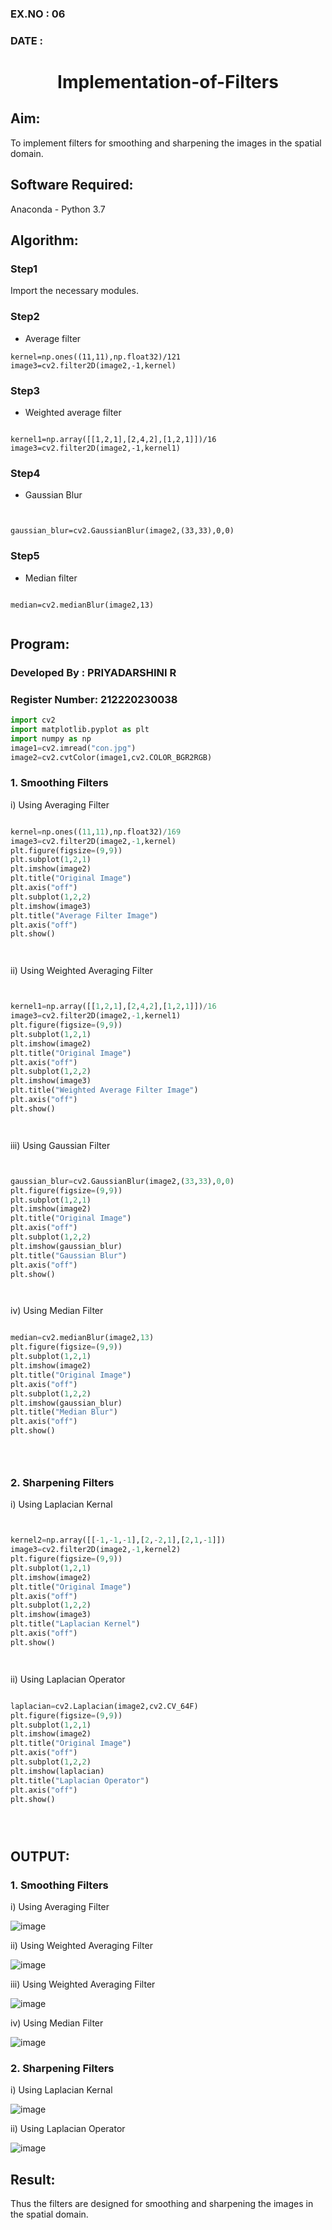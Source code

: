 ### EX.NO : 06

### DATE : 

# <p align="center"> Implementation-of-Filters  </p> 
## Aim:
To implement filters for smoothing and sharpening the images in the spatial domain.

## Software Required:
Anaconda - Python 3.7

## Algorithm:
### Step1
Import the necessary modules.

### Step2
 * Average filter

```python3 
kernel=np.ones((11,11),np.float32)/121
image3=cv2.filter2D(image2,-1,kernel)

```

### Step3
* Weighted average filter
```python3

kernel1=np.array([[1,2,1],[2,4,2],[1,2,1]])/16
image3=cv2.filter2D(image2,-1,kernel1)

```
### Step4
* Gaussian Blur
```python3


gaussian_blur=cv2.GaussianBlur(image2,(33,33),0,0)

```

### Step5
* Median filter
```python3

median=cv2.medianBlur(image2,13)


``` 

## Program:
### Developed By   : PRIYADARSHINI R
### Register Number: 212220230038

```python 3
import cv2
import matplotlib.pyplot as plt
import numpy as np
image1=cv2.imread("con.jpg")
image2=cv2.cvtColor(image1,cv2.COLOR_BGR2RGB)

```


### 1. Smoothing Filters

i) Using Averaging Filter
```Python

kernel=np.ones((11,11),np.float32)/169
image3=cv2.filter2D(image2,-1,kernel)
plt.figure(figsize=(9,9))
plt.subplot(1,2,1)
plt.imshow(image2)
plt.title("Original Image")
plt.axis("off")
plt.subplot(1,2,2)
plt.imshow(image3)
plt.title("Average Filter Image")
plt.axis("off")
plt.show()




```
ii) Using Weighted Averaging Filter
```Python


kernel1=np.array([[1,2,1],[2,4,2],[1,2,1]])/16
image3=cv2.filter2D(image2,-1,kernel1)
plt.figure(figsize=(9,9))
plt.subplot(1,2,1)
plt.imshow(image2)
plt.title("Original Image")
plt.axis("off")
plt.subplot(1,2,2)
plt.imshow(image3)
plt.title("Weighted Average Filter Image")
plt.axis("off")
plt.show()




```
iii) Using Gaussian Filter
```Python


gaussian_blur=cv2.GaussianBlur(image2,(33,33),0,0)
plt.figure(figsize=(9,9))
plt.subplot(1,2,1)
plt.imshow(image2)
plt.title("Original Image")
plt.axis("off")
plt.subplot(1,2,2)
plt.imshow(gaussian_blur)
plt.title("Gaussian Blur")
plt.axis("off")
plt.show()




```

iv) Using Median Filter
```Python

median=cv2.medianBlur(image2,13)
plt.figure(figsize=(9,9))
plt.subplot(1,2,1)
plt.imshow(image2)
plt.title("Original Image")
plt.axis("off")
plt.subplot(1,2,2)
plt.imshow(gaussian_blur)
plt.title("Median Blur")
plt.axis("off")
plt.show()





```

### 2. Sharpening Filters
i) Using Laplacian Kernal
```Python


kernel2=np.array([[-1,-1,-1],[2,-2,1],[2,1,-1]])
image3=cv2.filter2D(image2,-1,kernel2)
plt.figure(figsize=(9,9))
plt.subplot(1,2,1)
plt.imshow(image2)
plt.title("Original Image")
plt.axis("off")
plt.subplot(1,2,2)
plt.imshow(image3)
plt.title("Laplacian Kernel")
plt.axis("off")
plt.show()




```
ii) Using Laplacian Operator
```Python

laplacian=cv2.Laplacian(image2,cv2.CV_64F)
plt.figure(figsize=(9,9))
plt.subplot(1,2,1)
plt.imshow(image2)
plt.title("Original Image")
plt.axis("off")
plt.subplot(1,2,2)
plt.imshow(laplacian)
plt.title("Laplacian Operator")
plt.axis("off")
plt.show()





```

## OUTPUT:
### 1. Smoothing Filters


i) Using Averaging Filter

![image](https://user-images.githubusercontent.com/81132849/167433168-ff878e55-1cf1-42e9-992b-fe94badc7e7f.png)

ii) Using Weighted Averaging Filter

![image](https://user-images.githubusercontent.com/81132849/167433406-f0c3659f-23ac-441a-a13f-e0be8271412e.png)

iii) Using Weighted Averaging Filter

![image](https://user-images.githubusercontent.com/81132849/167433510-2935108b-06a6-4944-b320-34a518e4b19b.png)

iv) Using Median Filter

![image](https://user-images.githubusercontent.com/81132849/167433727-21385531-9b4a-420f-8230-f639bb387c66.png)


### 2. Sharpening Filters


i) Using Laplacian Kernal

![image](https://user-images.githubusercontent.com/81132849/167433998-58dcf7bc-a4a0-4bfe-a5b9-f860df3f4b8d.png)

ii) Using Laplacian Operator

![image](https://user-images.githubusercontent.com/81132849/167434116-0f9f9722-84c7-48c7-8f3b-a08242119d55.png)

## Result:
Thus the filters are designed for smoothing and sharpening the images in the spatial domain.
